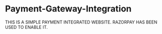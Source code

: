 # Payment-Gateway-Integration
THIS IS A SIMPLE PAYMENT INTEGRATED WEBSITE.
RAZORPAY HAS BEEN USED TO ENABLE IT. 

